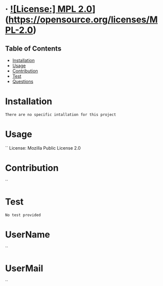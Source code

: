 # [](#) &middot; [![License:] MPL 2.0](https://img.shields.io/badge/License-MPL%202.0-brightgreen.svg)](https://opensource.org/licenses/MPL-2.0)
## Table of Contents
* [Installation](#Installation)
* [Usage](#usage)
* [Contribution](#Contribution)
* [Test](#Test)
* [Questions](#Questions)
# Installation
`There are no specific intallation for this project`

# Usage
``
License:  Mozilla Public License 2.0

# Contribution
``

# Test
`No test provided`

# UserName
``

# UserMail
``
